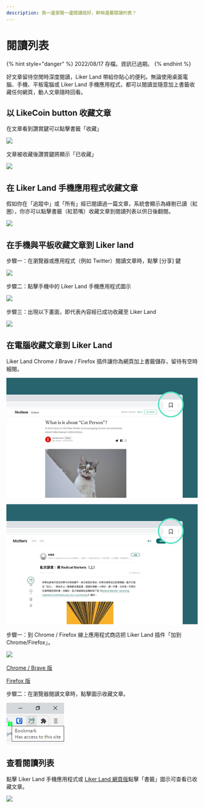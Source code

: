 ```yaml
---
description: 我一邊瀏覽一邊閱讀就好，幹嘛還要閱讀列表？
---
```


# 閱讀列表

{% hint style="danger" %}
2022/08/17 存檔。資訊已過期。
{% endhint %}

好文章留待空閒時深度閱讀，Liker Land 帶給你貼心的便利。無論使用桌面電腦、手機、平板電腦或 Liker Land 手機應用程式，都可以閱讀並隨意加上書籤收藏任何網頁，動人文章隨時回看。

## 以 LikeCoin button 收藏文章 <a href="#mobile" id="mobile"></a>

在文章看到讚賞鍵可以點擊書籤「收藏」

![](../../../.gitbook/assets/likecoin-button-save-later-1.png)

文章被收藏後讚賞鍵將顯示「已收藏」

![](../../../.gitbook/assets/likecoin-button-save-later-2.png)

## 在 Liker Land 手機應用程式收藏文章


假如你在「追蹤中」或「所有」經已閱讀過一篇文章，系統會顯示為綠剔已讀（紅圈），你亦可以點擊書籤（紅箭嘴）收藏文章到閱讀列表以供日後翻閱。

![](../../../.gitbook/assets/saveitlater.png)

## 在手機與平板收藏文章到 Liker land <a href="#mobile" id="mobile"></a>

步驟一：在瀏覽器或應用程式（例如 Twitter）閱讀文章時，點擊 \[分享] 鍵

![](../../../.gitbook/assets/likecoin-button-save-later-6.png)

步驟二：點擊手機中的 Liker Land 手機應用程式圖示

![](../../../.gitbook/assets/likecoin-button-save-later-7.png)

步驟三：出現以下畫面，即代表內容經已成功收藏至 Liker Land

![](../../../.gitbook/assets/likecoin-button-save-later-8.png)

## 在電腦收藏文章到 Liker Land <a href="#computer" id="computer"></a>

Liker Land Chrome / Brave / Firefox 插件讓你為網頁加上書籤儲存，留待有空時細閱。

![](<../../../.gitbook/assets/Liker Land Firefox 1.jpg>)

![](<../../../.gitbook/assets/Liker Land Firefox 2.jpg>)

步驟一：到 Chrome / Firefox 線上應用程式商店把 Liker Land 插件「加到 Chrome/Firefox」。

![](../../../.gitbook/assets/youtube.png)

[Chrome / Brave 版](https://chrome.google.com/webstore/detail/liker-land/cjjcemdmkddjbofomfgjedpiifpgkjhe)

[Firefox 版](https://addons.mozilla.org/en-US/firefox/addon/liker-land/?src=search)

步驟二：在瀏覽器閱讀文章時，點擊圖示收藏文章。

![](<../../../.gitbook/assets/Liker Land Firefox 3.png>)

## 查看閱讀列表

點擊 Liker Land 手機應用程式或 [Liker Land 網頁版](https://liker.land/bookmarks)點擊「書籤」圖示可查看已收藏文章。

![](../../../.gitbook/assets/likecoin-button-save-later-9.png)
